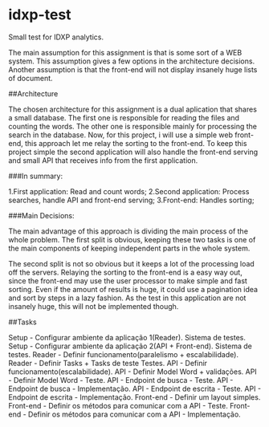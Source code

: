 # idxp-test
Small test for IDXP analytics.

The main assumption for this assignment is that is some sort of a WEB system. This assumption gives a few options in the architecture decisions. Another assumption is that the front-end will not display insanely huge lists of document.

##Architecture

The chosen architecture for this assignment is a dual aplication that shares a small database. The first one is responsible for reading the files and counting the words. The other one is responsible mainly for processing the search in the database. Now, for this project, i will use a simple web front-end, this approach let me relay the sorting to the front-end. To keep this project simple the second application will also handle the front-end serving and small API that receives info from the first application.

###In summary:

  1.First application: Read and count words;
  2.Second application: Process searches, handle API and front-end serving;
  3.Front-end: Handles sorting;

###Main Decisions:

The main advantage of this approach is dividing the main process of the whole problem. The first split is obvious, keeping these two tasks is one of the main components of keeping independent parts in the whole system.

The second split is not so obvious but it keeps a lot of the processing load off the servers. Relaying the sorting to the front-end is a easy way out, since the front-end may use the user processor to make simple and fast sorting. Even if the amount of results is huge, it could use a pagination idea and sort by steps in a lazy fashion. As the test in this application are not insanely huge, this will not be implemented though.


##Tasks

Setup - Configurar ambiente da aplicação 1(Reader). Sistema de testes.
Setup - Configurar ambiente da aplicação 2(API + Front-end). Sistema de testes.
Reader - Definir funcionamento(paralelismo + escalabilidade).
Reader - Definir Tasks + Tasks de teste Testes.
API - Definir funcionamento(escalabilidade).
API - Definir Model Word + validações.
API - Definir Model Word - Teste.
API - Endpoint de busca - Teste.
API - Endpoint de busca - Implementação.
API - Endpoint de escrita - Teste.
API - Endpoint de escrita - Implementação.
Front-end - Definir um layout simples.
Front-end - Definir os métodos para comunicar com a API - Teste.
Front-end - Definir os métodos para comunicar com a API - Implementação.
